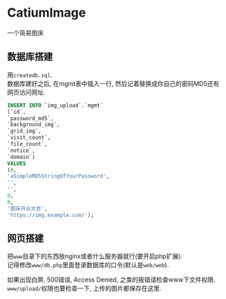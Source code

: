 # CatiumImage
一个简易图床

## 数据库搭建
用`createdb.sql`.  
数据库建好之后, 在mgmt表中插入一行, 然后记着替换成你自己的密码MD5还有网页访问网址.  
```sql
INSERT INTO `img_upload`.`mgmt`
(`id`,
`password_md5`,
`background_img`,
`grid_img`,
`visit_count`,
`file_count`,
`notice`,
`domain`)
VALUES
(0,
'aSimpleMD5StringOfYourPassword',
'',
'',
0,
0,
'图床开业大吉',
'https://img.example.com/');
```


## 网页搭建
把`www`目录下的东西放nginx或者什么服务器就行(要开启php扩展).  
记得修改`www/db.php`里面登录数据库的口令(默认是`web/web`).  

如果出现白屏, 500错误, Access Denied, 之类的报错请检查www下文件权限.  
`www/upload/`权限也要检查一下, 上传的图片都保存在这里.  
